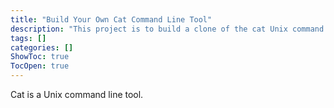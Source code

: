 ```yaml
---
title: "Build Your Own Cat Command Line Tool"
description: "This project is to build a clone of the cat Unix command line tool."
tags: []
categories: []
ShowToc: true
TocOpen: true
---
```


Cat is a Unix command line tool.